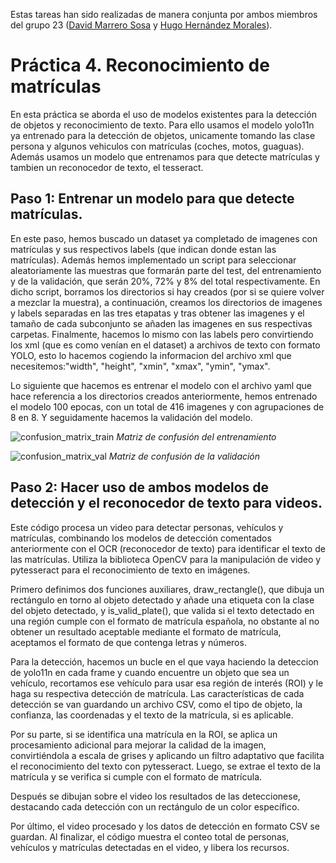 Estas tareas han sido realizadas de manera conjunta por ambos miembros del grupo 23 ([David Marrero Sosa](https://github.com/deivinot) y [Hugo Hernández Morales](https://github.com/HugoHdez)).

# Práctica 4. Reconocimiento de matrículas

En esta práctica se aborda el uso de modelos existentes para la detección de objetos y reconocimiento de texto. Para ello usamos el modelo yolo11n ya entrenado para la detección de objetos, unicamente tomando las clase persona y algunos vehiculos con matrículas (coches, motos, guaguas). Además usamos un modelo que entrenamos para que detecte matrículas y tambien un reconocedor de texto, el tesseract.

## **Paso 1:** Entrenar un modelo para que detecte matrículas.

En este paso, hemos buscado un dataset ya completado de imagenes con matrículas y sus respectivos labels (que indican donde estan las matrículas). Además hemos implementado un script para seleccionar aleatoriamente las muestras que formarán parte del test, del entrenamiento y de la validación, que serán 20%, 72% y 8% del total respectivamente. En dicho script, borramos los directorios si hay creados (por si se quiere volver a mezclar la muestra), a continuación, creamos los directorios de imagenes y labels separadas en las tres etapatas y tras obtener las imagenes y el tamaño de cada subconjunto se añaden las imagenes en sus respectivas carpetas. Finalmente, hacemos lo mismo con las labels pero convirtiendo los xml (que es como venían en el dataset) a archivos de texto con formato YOLO, esto lo hacemos cogiendo la informacion del archivo xml que necesitemos:"width", "height", "xmin", "xmax", "ymin", "ymax".

Lo siguiente que hacemos es entrenar el modelo con el archivo yaml que hace referencia a los directorios creados anteriormente, hemos entrenado el modelo 100 epocas, con un total de 416 imagenes y con agrupaciones de 8 en 8. Y seguidamente hacemos la validación del modelo.

![confusion_matrix_train](https://github.com/user-attachments/assets/c2fd850e-af84-4a2a-9ccc-3fedce0a6255)
*Matriz de confusión del entrenamiento*


![confusion_matrix_val](https://github.com/user-attachments/assets/523f4044-f5e1-4b8d-a748-31324d7cf407)
*Matriz de confusión de la validación*

## **Paso 2:** Hacer uso de ambos modelos de detección y el reconocedor de texto para videos.

Este código procesa un video para detectar personas, vehículos y matrículas, combinando los modelos de detección comentados anteriormente con el OCR (reconocedor de texto) para identificar el texto de las matrículas. Utiliza la biblioteca OpenCV para la manipulación de video y pytesseract para el reconocimiento de texto en imágenes.

Primero definimos dos funciones auxiliares, draw_rectangle(), que dibuja un rectángulo en torno al objeto detectado y añade una etiqueta con la clase del objeto detectado, y is_valid_plate(), que valida si el texto detectado en una región cumple con el formato de matrícula española, no obstante al no obtener un resultado aceptable mediante el formato de matrícula, aceptamos el formato de que contenga letras y números.

Para la detección, hacemos un bucle en el que vaya haciendo la deteccion de yolo11n en cada frame y cuando encuentre un objeto que sea un vehículo, recortamos ese vehículo para usar esa región de interés (ROI) y le haga su respectiva detección de matrícula. Las características de cada detección se van guardando un archivo CSV, como el tipo de objeto, la confianza, las coordenadas y el texto de la matrícula, si es aplicable.

Por su parte, si se identifica una matrícula en la ROI, se aplica un procesamiento adicional para mejorar la calidad de la imagen, convirtiéndola a escala de grises y aplicando un filtro adaptativo que facilita el reconocimiento del texto con pytesseract. Luego, se extrae el texto de la matrícula y se verifica si cumple con el formato de matrícula. 

Después se dibujan sobre el video los resultados de las deteccionese, destacando cada detección con un rectángulo de un color específico.

Por último, el video procesado y los datos de detección en formato CSV se guardan. Al finalizar, el código muestra el conteo total de personas, vehículos y matrículas detectadas en el video, y libera los recursos.







